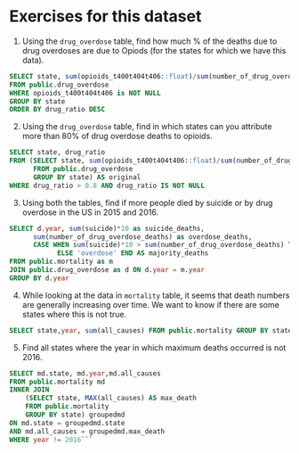 # Exercises for this dataset

1. Using the `drug_overdose` table, find how much % of the deaths due to drug overdoses are due to Opiods (for the states for which we have this data).
  ```SQL
SELECT state, sum(opioids_t400t404t406::float)/sum(number_of_drug_overdose_deaths) as drug_ratio 
FROM public.drug_overdose 
WHERE opioids_t400t404t406 is NOT NULL
GROUP BY state 
ORDER BY drug_ratio DESC
  ```
2. Using the `drug_overdose` table, find in which states can you attribute more than 80% of drug overdose deaths to opioids.

```SQL
SELECT state, drug_ratio
FROM (SELECT state, sum(opioids_t400t404t406::float)/sum(number_of_drug_overdose_deaths) as drug_ratio 
      FROM public.drug_overdose 
      GROUP BY state) AS original
WHERE drug_ratio > 0.8 AND drug_ratio IS NOT NULL
```

3. Using both the tables, find if more people died by suicide or by drug overdose in the US in 2015 and 2016.
```SQL
SELECT d.year, sum(suicide)*10 as suicide_deaths, 
      sum(number_of_drug_overdose_deaths) as overdose_deaths, 
      CASE WHEN sum(suicide)*10 > sum(number_of_drug_overdose_deaths) THEN 'suicide'
            ELSE 'overdose' END AS majority_deaths
FROM public.mortality as m 
JOIN public.drug_overdose as d ON d.year = m.year 
GROUP BY d.year
```

4. While looking at the data in `mortality` table, it seems that death numbers are generally increasing over time. We want to know if there are some states where this is not true. 
```SQL
SELECT state,year, sum(all_causes) FROM public.mortality GROUP BY state, year ORDER BY state,year
```
5. Find all states where the year in which maximum deaths occurred is not 2016.
```SQL
SELECT md.state, md.year,md.all_causes
FROM public.mortality md
INNER JOIN
    (SELECT state, MAX(all_causes) AS max_death
    FROM public.mortality
    GROUP BY state) groupedmd 
ON md.state = groupedmd.state
AND md.all_causes = groupedmd.max_death
WHERE year != 2016```



